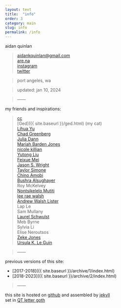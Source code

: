 ```yaml
---
layout: text
title:  "info"
order: 3
category: main
slug: info
permalink: /info
---
```


aidan quinlan

> aidankquinlan@gmail.com\
> [are.na](https://www.are.na/aidan-quinlan)\
> [instagram](https://www.instagram.com/goodpileus/)\
> [twitter](https://twitter.com/goodpileus)

> port angeles, wa

> updated: jan 10, 2024

> &mdash;&mdash;

my friends and inspirations:

> [cc](https://cevahirozdogan.net/)\
> [Ged]({{ site.baseurl }}/ged.html) (my cat)\
> [Lihua Yu](https://lihuayu.xyz/)\
> [Chad Greenberg](https://chadgreenberg.net/)\
> [Julia Dann](https://juliadann.com/)\
> [Mariah Barden Jones](http://firstknives.club/)\
> [nicole killian](http://nylondip.com/)\
> [Yutong Liu](https://machine-art-girl.net/)\
> [Feixue Mei](https://feixuemei.info/index.html)\
> [Jason S. Wright](http://www.jswrightstudio.net/)\
> [Taylor Simone](https://taylorsimone.one/)\
> [Chino Amobi](http://www.paradiso.world/)\
> [Bushra Alsughayer](https://bushrasghyr.myportfolio.com/)\
> Roy McKelvey\
> [Nontsikelelo Mutiti](http://nontsikelelomutiti.com/#)\
> [lee rae walsh](https://leeraewalsh.com/)\
> [Andrew Walsh Lister](https://andrew-lister.info/)\
> Lap Le\
> Sam Mullany\
> [Laurel Schwulst](https://www.laurel.world/)\
> Meb Byrne\
> Sylvia Li\
> Elise Neroutsos\
> [Zeke Jones](https://zekejones.rodeo/)\
> [Ursula K. Le Guin](http://ursulakleguinarchive.com/UKL_info.html)

> &mdash;&mdash;

previous versions of this site:
- [2017-2018]({{ site.baseurl }}/archive/1/index.html)
- [2018-2023]({{ site.baseurl }}/archive/2/index.html)

> &mdash;&mdash;

this site is hosted on [github](https://github.com/) and assembled by [jekyll](https://jekyllrb.com/)\
set in [QT letter goth](https://tug.org/FontCatalogue/qtlettergoth/)